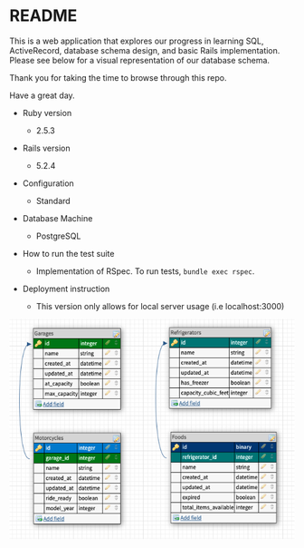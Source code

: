 # README

This is a web application that explores our progress in learning SQL, ActiveRecord, database schema design, and basic Rails implementation. Please see below for a visual representation of our database schema.  

Thank you for taking the time to browse through this repo.  

Have a great day.

* Ruby version
  * 2.5.3
* Rails version
  * 5.2.4
 
* Configuration
  * Standard

* Database Machine
  * PostgreSQL

* How to run the test suite
  * Implementation of RSpec. To run tests, `bundle exec rspec`.

* Deployment instruction
  * This version only allows for local server usage (i.e localhost:3000)

![photo of table schema](https://github.com/ignored-comment/relational_rails/blob/cddbadeb4616fc9d514ebe269609e4d81d17ac51/Screen%20Shot%202021-03-31%20at%205.44.06%20PM.png?raw=true)

